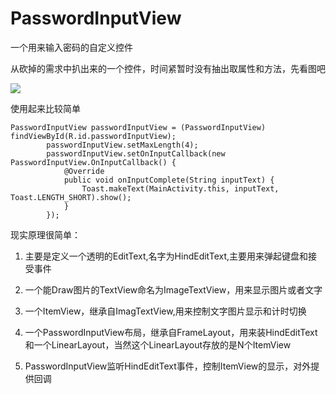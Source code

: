 # PasswordInputView
一个用来输入密码的自定义控件

从砍掉的需求中扒出来的一个控件，时间紧暂时没有抽出取属性和方法，先看图吧

![](https://github.com/ileelay/PasswordInputView/blob/master/screen/demo.gif)

使用起来比较简单

```
PasswordInputView passwordInputView = (PasswordInputView) findViewById(R.id.passwordInputView);
        passwordInputView.setMaxLength(4);
        passwordInputView.setOnInputCallback(new PasswordInputView.OnInputCallback() {
            @Override
            public void onInputComplete(String inputText) {
                Toast.makeText(MainActivity.this, inputText, Toast.LENGTH_SHORT).show();
            }
        });

```
  
现实原理很简单：

1. 主要是定义一个透明的EditText,名字为HindEditText,主要用来弹起键盘和接受事件

2. 一个能Draw图片的TextView命名为ImageTextView，用来显示图片或者文字

3. 一个ItemView，继承自ImagTextView,用来控制文字图片显示和计时切换
 
4. 一个PasswordInputView布局，继承自FrameLayout，用来装HindEditText和一个LinearLayout，当然这个LinearLayout存放的是N个ItemView

5. PasswordInputView监听HindEditText事件，控制ItemView的显示，对外提供回调
